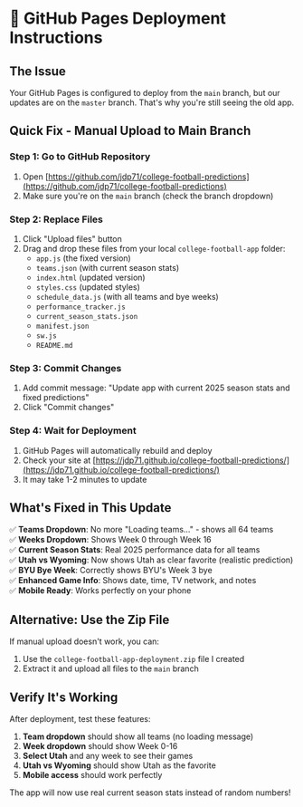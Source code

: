 # 🚀 GitHub Pages Deployment Instructions

## The Issue
Your GitHub Pages is configured to deploy from the `main` branch, but our updates are on the `master` branch. That's why you're still seeing the old app.

## Quick Fix - Manual Upload to Main Branch

### Step 1: Go to GitHub Repository
1. Open [https://github.com/jdp71/college-football-predictions](https://github.com/jdp71/college-football-predictions)
2. Make sure you're on the `main` branch (check the branch dropdown)

### Step 2: Replace Files
1. Click "Upload files" button
2. Drag and drop these files from your local `college-football-app` folder:
   - `app.js` (the fixed version)
   - `teams.json` (with current season stats)
   - `index.html` (updated version)
   - `styles.css` (updated styles)
   - `schedule_data.js` (with all teams and bye weeks)
   - `performance_tracker.js`
   - `current_season_stats.json`
   - `manifest.json`
   - `sw.js`
   - `README.md`

### Step 3: Commit Changes
1. Add commit message: "Update app with current 2025 season stats and fixed predictions"
2. Click "Commit changes"

### Step 4: Wait for Deployment
1. GitHub Pages will automatically rebuild and deploy
2. Check your site at [https://jdp71.github.io/college-football-predictions/](https://jdp71.github.io/college-football-predictions/)
3. It may take 1-2 minutes to update

## What's Fixed in This Update
✅ **Teams Dropdown**: No more "Loading teams..." - shows all 64 teams  
✅ **Weeks Dropdown**: Shows Week 0 through Week 16  
✅ **Current Season Stats**: Real 2025 performance data for all teams  
✅ **Utah vs Wyoming**: Now shows Utah as clear favorite (realistic prediction)  
✅ **BYU Bye Week**: Correctly shows BYU's Week 3 bye  
✅ **Enhanced Game Info**: Shows date, time, TV network, and notes  
✅ **Mobile Ready**: Works perfectly on your phone  

## Alternative: Use the Zip File
If manual upload doesn't work, you can:
1. Use the `college-football-app-deployment.zip` file I created
2. Extract it and upload all files to the `main` branch

## Verify It's Working
After deployment, test these features:
1. **Team dropdown** should show all teams (no loading message)
2. **Week dropdown** should show Week 0-16
3. **Select Utah** and any week to see their games
4. **Utah vs Wyoming** should show Utah as the favorite
5. **Mobile access** should work perfectly

The app will now use real current season stats instead of random numbers!


